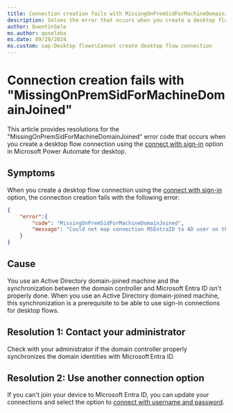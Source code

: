 ```yaml
---
title: Connection creation fails with MissingOnPremSidForMachineDomainJoined
description: Solves the error that occurs when you create a desktop flow connection using the connect with sign-in option in Microsoft Power Automate for desktop.
author: QuentinSele
ms.author: quseleba
ms.date: 09/29/2024
ms.custom: sap:Desktop flows\Cannot create desktop flow connection
---
```

# Connection creation fails with "MissingOnPremSidForMachineDomainJoined"

This article provides resolutions for the "MissingOnPremSidForMachineDomainJoined" error code that occurs when you create a desktop flow connection using the [connect with sign-in](/power-automate/desktop-flows/desktop-flow-connections#connect-with-sign-in-for-attended-runs) option in Microsoft Power Automate for desktop.

## Symptoms

When you create a desktop flow connection using the [connect with sign-in](/power-automate/desktop-flows/desktop-flow-connections#connect-with-sign-in-for-attended-runs) option, the connection creation fails with the following error:

```json
{
    "error":{
        "code": "MissingOnPremSidForMachineDomainJoined",
        "message": "Could not map connection MSEntraID to AD user on the target domain-joined machine. Please check with your domain admin that onpremisesSecurityIdentifier is synced with MSEntra."  
    }    
}
```

## Cause

You use an Active Directory domain-joined machine and the synchronization between the domain controller and Microsoft Entra ID isn't properly done. When you use an Active Directory domain-joined machine, this synchronization is a prerequisite to be able to use sign-in connections for desktop flows.

## Resolution 1: Contact your administrator

Check with your administrator if the domain controller properly synchronizes the domain identities with Microsoft Entra ID.

## Resolution 2: Use another connection option

If you can't join your device to Microsoft Entra ID, you can update your connections and select the option to [connect with username and password](/power-automate/desktop-flows/desktop-flow-connections#connect-with-username-and-password).
